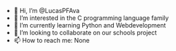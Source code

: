 - 👋 Hi, I’m @LucasPFAva
- 👀 I’m interested in the C programming language family
- 🌱 I’m currently learning Python and Webdevelopment
- 💞️ I’m looking to collaborate on our schools project
- 📫 How to reach me: None

<!---
LucasPFAva/LucasPFAva is a ✨ special ✨ repository because its `README.md` (this file) appears on your GitHub profile.
You can click the Preview link to take a look at your changes.
--->
